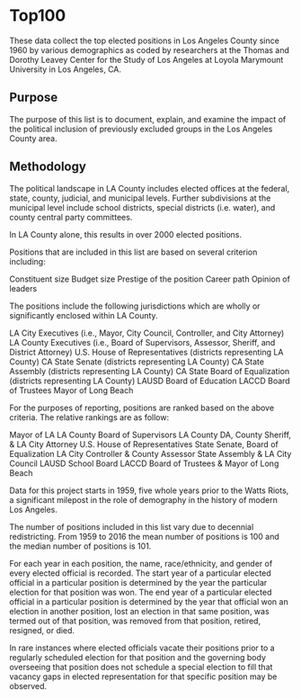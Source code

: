 # Top100
These data collect the top elected positions in Los Angeles County since 1960 by various demographics as coded by researchers at the Thomas and Dorothy Leavey Center for the Study of Los Angeles at Loyola Marymount University in Los Angeles, CA.

Purpose
-------

The purpose of this list is to document, explain, and examine the impact of the political inclusion of previously excluded groups in the Los Angeles County area.

Methodology
-----------
The political landscape in LA County includes elected offices at the federal, state, county, judicial, and municipal levels. Further subdivisions at the municipal level include school districts, special districts (i.e. water), and county central party committees. 

In LA County alone, this results in over 2000 elected positions. 

Positions that are included in this list are based on several criterion including:

  Constituent size
  Budget size
  Prestige of the position
    Career path
    Opinion of leaders
    
The positions include the following jurisdictions which are wholly or significantly enclosed within LA County.

LA City Executives (i.e., Mayor, City Council, Controller, and City Attorney)
LA County Executives (i.e., Board of Supervisors, Assessor, Sheriff, and District Attorney)
U.S. House of Representatives (districts representing LA County)
CA State Senate (districts representing LA County)
CA State Assembly (districts representing LA County)
CA State Board of Equalization (districts representing LA County)
LAUSD Board of Education
LACCD Board of Trustees
Mayor of Long Beach

For the purposes of reporting, positions are ranked based on the above criteria. The relative rankings are as follow:

Mayor of LA
LA County Board of Supervisors
LA County DA, County Sheriff, & LA City Attorney
U.S. House of Representatives
State Senate, Board of Equalization
LA City Controller & County Assessor
State Assembly & LA City Council
LAUSD School Board
LACCD Board of Trustees & Mayor of Long Beach

Data for this project starts in 1959, five whole years prior to the Watts Riots, a significant milepost in the role of demography in the history of modern Los Angeles. 

The number of positions included in this list vary due to decennial redistricting. From 1959 to 2016 the mean number of positions is 100 and the median number of positions is 101. 

For each year in each position, the name, race/ethnicity, and gender of every elected official is recorded. The start year of a particular elected official in a particular position is determined by the year the particular election for that position was won. The end year of a particular elected official in a particular position is determined by the year that official won an election in another position, lost an election in that same position, was termed out of that position, was removed from that position, retired, resigned, or died.

In rare instances where elected officials vacate their positions prior to a regularly scheduled election for that position and the governing body overseeing that position does not schedule a special election to fill that vacancy gaps in elected representation for that specific position may be observed. 
